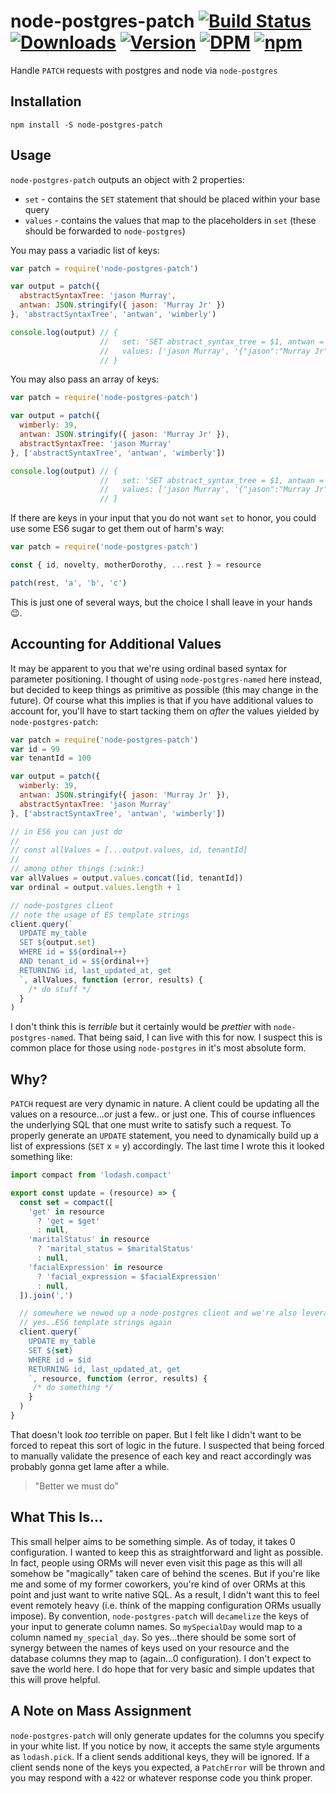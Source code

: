 # node-postgres-patch [![Build Status](https://circleci.com/gh/armw4/node-postgres-patch.svg?style=shield&circle-token=4d307d415c417c5d099ea7301e64e58b1ae35617)](https://circleci.com/gh/armw4/node-postgres-patch/) [![Downloads](https://img.shields.io/npm/dt/node-postgres-patch.svg?maxAge=2592000)](https://www.npmjs.com/package/node-postgres-patch) [![Version](https://img.shields.io/npm/v/node-postgres-patch.svg?maxAge=2592000)](https://www.npmjs.com/package/node-postgres-patch) [![DPM](https://img.shields.io/npm/dm/node-postgres-patch.svg?maxAge=2592000)](https://www.npmjs.com/package/node-postgres-patch) [![npm](https://img.shields.io/npm/l/node-postgres-patch.svg?maxAge=2592000)](https://www.npmjs.com/package/node-postgres-patch)

Handle `PATCH` requests with postgres and node via `node-postgres`

## Installation

`npm install -S node-postgres-patch`

## Usage

`node-postgres-patch` outputs an object with 2 properties:

* `set` - contains the `SET` statement that should be placed within your base query
* `values` - contains the values that map to the placeholders in `set` (these should be forwarded to `node-postgres`)

You may pass a variadic list of keys:

```js
var patch = require('node-postgres-patch')

var output = patch({
  abstractSyntaxTree: 'jason Murray',
  antwan: JSON.stringify({ jason: 'Murray Jr' })
}, 'abstractSyntaxTree', 'antwan', 'wimberly')

console.log(output) // {
                    //   set: 'SET abstract_syntax_tree = $1, antwan = $2',
                    //   values: ['jason Murray', '{"jason":"Murray Jr"}']
                    // }
```

You may also pass an array of keys:

```js
var patch = require('node-postgres-patch')

var output = patch({
  wimberly: 39,
  antwan: JSON.stringify({ jason: 'Murray Jr' }),
  abstractSyntaxTree: 'jason Murray'
}, ['abstractSyntaxTree', 'antwan', 'wimberly'])

console.log(output) // {
                    //   set: 'SET abstract_syntax_tree = $1, antwan = $2, wimberly = $3',
                    //   values: ['jason Murray', '{"jason":"Murray Jr"}', 39]
                    // }
```

If there are keys in your input that you do not want `set` to honor, you could use some ES6 sugar to get them out
of harm's way:

```js
var patch = require('node-postgres-patch')

const { id, novelty, motherDorothy, ...rest } = resource

patch(rest, 'a', 'b', 'c')
```

This is just one of several ways, but the choice I shall leave in your hands :wink:.

## Accounting for Additional Values

It may be apparent to you that we're using ordinal based syntax for parameter positioning. I thought of using
`node-postgres-named` here instead, but decided to keep things as primitive as possible (this may change in the future).
Of course what this implies is that if you have additional values to account for, you'll have to start tacking them on
*after* the values yielded by `node-postgres-patch`:

```js
var patch = require('node-postgres-patch')
var id = 99
var tenantId = 100

var output = patch({
  wimberly: 39,
  antwan: JSON.stringify({ jason: 'Murray Jr' }),
  abstractSyntaxTree: 'jason Murray'
}, ['abstractSyntaxTree', 'antwan', 'wimberly'])

// in ES6 you can just do
//
// const allValues = [...output.values, id, tenantId]
//
// among other things (:wink:)
var allValues = output.values.concat([id, tenantId])
var ordinal = output.values.length + 1

// node-postgres client
// note the usage of ES template strings
client.query(`
  UPDATE my_table
  SET ${output.set}
  WHERE id = $${ordinal++}
  AND tenant_id = $${ordinal++}
  RETURNING id, last_updated_at, get
  `, allValues, function (error, results) {
    /* do stuff */
  }
)
```

I don't think this is *terrible* but it certainly would be *prettier* with `node-postgres-named`. That being said, I can live with this
for now. I suspect this is common place for those using `node-postgres` in it's most absolute form.

## Why?

`PATCH` request are very dynamic in nature. A client could be updating all the values on a resource...or just a few..
or just one. This of course influences the underlying SQL that one must write to satisfy such a request. To properly
generate an `UPDATE` statement, you need to dynamically build up a list of expressions (`SET` x = y) accordingly.
The last time I wrote this it looked something like:

```js
import compact from 'lodash.compact'

export const update = (resource) => {
  const set = compact([
    'get' in resource
      ? 'get = $get'
      : null,
    'maritalStatus' in resource
      ? 'marital_status = $maritalStatus'
      : null,
    'facialExpression' in resource
      ? 'facial_expression = $facialExpression'
      : null,
  ]).join(',')

  // somewhere we newed up a node-postgres client and we're also leveraging node-postgres-named
  // yes..ES6 template strings again
  client.query(`
    UPDATE my_table
    SET ${set}
    WHERE id = $id
    RETURNING id, last_updated_at, get
    `, resource, function (error, results) {
     /* do something */
    }
  )
}
```

That doesn't look *too* terrible on paper. But I felt like I didn't want to be forced to repeat this sort of logic in the future.
I suspected that being forced to manually validate the presence of each key and react accordingly was probably gonna get lame after a while.

> "Better we must do"

## What This Is...

This small helper aims to be something simple. As of today, it takes 0 configuration. I wanted to keep this as straightforward and
light as possible. In fact, people using ORMs will never even visit this page as this will all somehow be "magically" taken care of
behind the scenes. But if you're like me and some of my former coworkers, you're kind of over ORMs at this point and just want to write
native SQL. As a result, I didn't want this to feel event remotely heavy (i.e. think of the mapping configuration ORMs usually impose). By convention,
`node-postgres-patch` will `decamelize` the keys of your input to generate column names. So `mySpecialDay` would map to a column named `my_special_day`.
So yes...there should be some sort of synergy between the names of keys used on your resource and the database columns they map to (again...0 configuration).
I don't expect to save the world here. I do hope that for very basic and simple updates that this will prove helpful.

## A Note on Mass Assignment

`node-postgres-patch` will only generate updates for the columns you specify in your white list. If you notice by now, it accepts the
same style arguments as `lodash.pick`. If a client sends additional keys, they will be ignored. If a client sends none of the keys you
expected, a `PatchError` will be thrown and you may respond with a `422`  or whatever response code you think proper.
